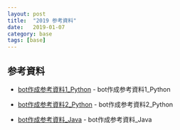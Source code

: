 ```yaml
---
layout: post
title:  "2019 参考資料"
date:   2019-01-07
category: base
tags: [base]
---
```


## 参考資料

- [bot作成参考資料1_Python](https://github.com/dmtx97/supreme/blob/master/main.py) - bot作成参考資料1_Python

- [bot作成参考資料2_Python](https://github.com/zweed4u/Supreme) - bot作成参考資料2_Python

- [bot作成参考資料_Java](https://github.com/DrExpresso/SupremeAIO) - bot作成参考資料_Java


